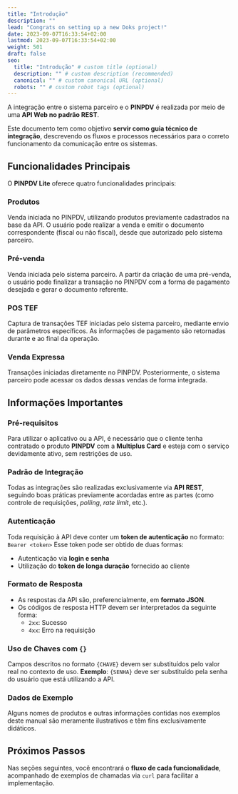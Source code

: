 ```yaml
---
title: "Introdução"
description: ""
lead: "Congrats on setting up a new Doks project!"
date: 2023-09-07T16:33:54+02:00
lastmod: 2023-09-07T16:33:54+02:00
weight: 501
draft: false
seo:
  title: "Introdução" # custom title (optional)
  description: "" # custom description (recommended)
  canonical: "" # custom canonical URL (optional)
  robots: "" # custom robot tags (optional)
---
```

A integração entre o sistema parceiro e o **PINPDV** é realizada por meio de uma **API Web no padrão REST**.

Este documento tem como objetivo **servir como guia técnico de integração**, descrevendo os fluxos e processos necessários para o correto funcionamento da comunicação entre os sistemas.

## Funcionalidades Principais

O **PINPDV Lite** oferece quatro funcionalidades principais:

### Produtos
Venda iniciada no PINPDV, utilizando produtos previamente cadastrados na base da API.
O usuário pode realizar a venda e emitir o documento correspondente (fiscal ou não fiscal), desde que autorizado pelo sistema parceiro.

### Pré-venda
Venda iniciada pelo sistema parceiro.
A partir da criação de uma pré-venda, o usuário pode finalizar a transação no PINPDV com a forma de pagamento desejada e gerar o documento referente.

### POS TEF
Captura de transações TEF iniciadas pelo sistema parceiro, mediante envio de parâmetros específicos.
As informações de pagamento são retornadas durante e ao final da operação.

### Venda Expressa
Transações iniciadas diretamente no PINPDV.
Posteriormente, o sistema parceiro pode acessar os dados dessas vendas de forma integrada.

## Informações Importantes

### Pré-requisitos

Para utilizar o aplicativo ou a API, é necessário que o cliente tenha contratado o produto **PINPDV** com a **Multiplus Card** e esteja com o serviço devidamente ativo, sem restrições de uso.

### Padrão de Integração

Todas as integrações são realizadas exclusivamente via **API REST**, seguindo boas práticas previamente acordadas entre as partes (como controle de requisições, _polling_, _rate limit_, etc.).

### Autenticação

Toda requisição à API deve conter um **token de autenticação** no formato: `Bearer <token>`
Esse token pode ser obtido de duas formas:

- Autenticação via **login e senha**
- Utilização do **token de longa duração** fornecido ao cliente

### Formato de Resposta

- As respostas da API são, preferencialmente, em **formato JSON**.
- Os códigos de resposta HTTP devem ser interpretados da seguinte forma:
  - `2xx`: Sucesso
  - `4xx`: Erro na requisição

### Uso de Chaves com `{}`

Campos descritos no formato `{CHAVE}` devem ser substituídos pelo valor real no contexto de uso.
**Exemplo**: `{SENHA}` deve ser substituído pela senha do usuário que está utilizando a API.

### Dados de Exemplo

Alguns nomes de produtos e outras informações contidas nos exemplos deste manual são meramente ilustrativos e têm fins exclusivamente didáticos.

## Próximos Passos

Nas seções seguintes, você encontrará o **fluxo de cada funcionalidade**, acompanhado de exemplos de chamadas via `curl` para facilitar a implementação.


